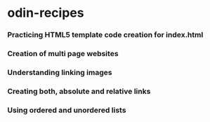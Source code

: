 # odin-recipes

### Practicing HTML5 template code creation for index.html 
### Creation of multi page websites
### Understanding linking images
### Creating both, absolute and relative links 
### Using ordered and unordered lists

